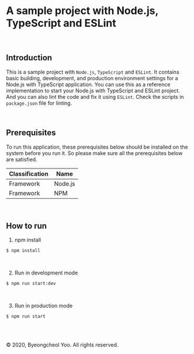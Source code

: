 # A sample project with Node.js, TypeScript and ESLint

<br/>

## Introduction

This is a sample project with `Node.js`, `TypeScript` and `ESLint`. It contains basic building, development, and production environment settings for a Node.js with TypeScript application. You can use this as a reference implementation to start your Node.js with TypeScript and ESLint project. And you can also lint the code and fix it using `ESLint`. Check the scripts in `package.json` file for linting.

<br/>

## Prerequisites

To run this application, these prerequisites below should be installed on the system before you run it. So please make sure all the prerequisites below are satisfied.

| Classification | Name           |
|----------------|----------------|
| Framework      | Node.js        |
| Framework      | NPM            |

<br/>

## How to run

1. npm install

```shell
$ npm install
```

<br/>

2. Run in development mode

```shell
$ npm run start:dev
```

<br/>

3. Run in production mode

```shell
$ npm run start
```

<br/>

<br/>

© 2020, Byeongcheol Yoo. All rights reserved.
